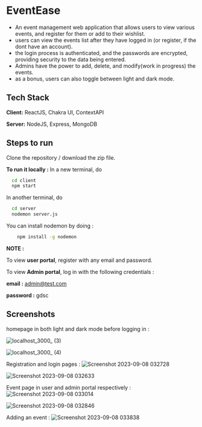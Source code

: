
# EventEase 

- An event management web application that allows users to view various events, and register for them or add to their wishlist.
- users can view the events list after they have logged in (or register, if the dont have an account).
- the login process is authenticated, and the passwords are encrypted, providing security to the data being entered.
- Admins have the power to add, delete, and modify(work in progress) the events.
- as a bonus, users can also toggle between light and dark mode.

## Tech Stack

**Client:** ReactJS, Chakra UI, ContextAPI

**Server:** NodeJS, Express, MongoDB


## Steps to run

Clone the repository / download the zip file. 

**To run it locally :**
In a new terminal, do

```bash
  cd client
  npm start
```
In another terminal, do

```bash
  cd server
  nodemon server.js
```

You can install nodemon by doing :
```bash
    npm install -g nodemon
```

**NOTE :**

To view **user portal**, register with any email and password.

To view **Admin portal**, log in with the following credentials :

**email :** admin@test.com

**password :** gdsc



    
## Screenshots

homepage in both light and dark mode before logging in :

![localhost_3000_ (3)](https://github.com/saijahnavir/GDSC-Event-Management/assets/105307350/7dff8f0e-30ef-4d48-9c1c-0c7825e9179d)

![localhost_3000_ (4)](https://github.com/saijahnavir/GDSC-Event-Management/assets/105307350/e68c7082-28ba-42ab-bd82-81f3721d0362)


Registration and login pages :
![Screenshot 2023-09-08 032728](https://github.com/saijahnavir/GDSC-Event-Management/assets/105307350/21d4b554-b359-4ecc-b54c-787f0146a83e)

![Screenshot 2023-09-08 032633](https://github.com/saijahnavir/GDSC-Event-Management/assets/105307350/c84e85df-edd3-48f6-9adc-bf9611d5a60f)

Event page in user and admin portal respectively : 
![Screenshot 2023-09-08 033014](https://github.com/saijahnavir/GDSC-Event-Management/assets/105307350/e6260806-2caa-4bf8-b3aa-56636ba06aba)

![Screenshot 2023-09-08 032846](https://github.com/saijahnavir/GDSC-Event-Management/assets/105307350/6a6d9fb8-2388-4050-988d-41d518edfb42)

Adding an event :
![Screenshot 2023-09-08 033838](https://github.com/saijahnavir/GDSC-Event-Management/assets/105307350/b4e8ed81-9298-467d-9ff8-ce850f1ad336)
